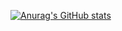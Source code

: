 [![Anurag's GitHub stats](https://github-readme-stats.vercel.app/api?username=Jake-Januszanis&hide=stars&theme=blue-green)](https://github.com/anuraghazra/github-readme-stats)
